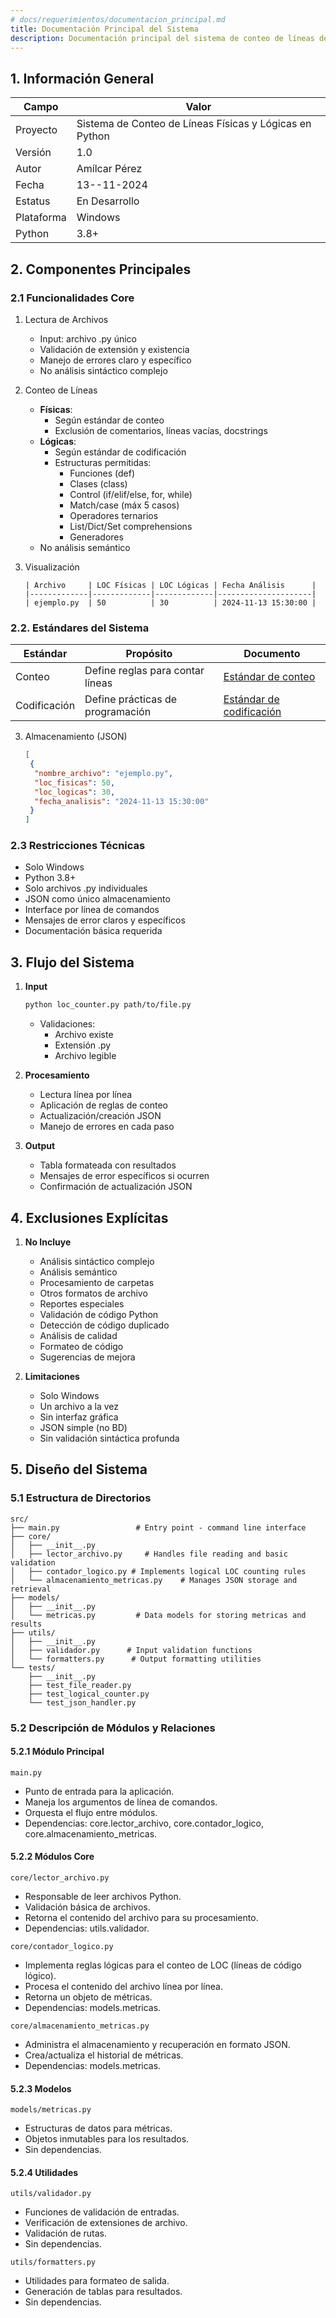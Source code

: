 ```yaml
---
# docs/requerimientos/documentacion_principal.md
title: Documentación Principal del Sistema
description: Documentación principal del sistema de conteo de líneas de código incluyendo requerimientos, estándares y exclusiones
---
```


## 1. Información General

| Campo | Valor |
|-------|-------|
| Proyecto | Sistema de Conteo de Líneas Físicas y Lógicas en Python |
| Versión | 1.0 |
| Autor | Amílcar Pérez |
| Fecha | 13--11-2024 |
| Estatus | En Desarrollo |
| Plataforma | Windows |
| Python | 3.8+ |

## 2. Componentes Principales

### 2.1 Funcionalidades Core
1. Lectura de Archivos
   - Input: archivo .py único
   - Validación de extensión y existencia
   - Manejo de errores claro y específico
   - No análisis sintáctico complejo

2. Conteo de Líneas
   - **Físicas**: 
     * Según estándar de conteo
     * Exclusión de comentarios, líneas vacías, docstrings
   - **Lógicas**: 
     * Según estándar de codificación
     * Estructuras permitidas:
       - Funciones (def)
       - Clases (class)
       - Control (if/elif/else, for, while)
       - Match/case (máx 5 casos)
       - Operadores ternarios
       - List/Dict/Set comprehensions
       - Generadores
   - No análisis semántico

4. Visualización
   ```
   | Archivo     | LOC Físicas | LOC Lógicas | Fecha Análisis      |
   |-------------|-------------|-------------|---------------------|
   | ejemplo.py  | 50          | 30          | 2024-11-13 15:30:00 |
   ```

### 2.2. Estándares del Sistema

| Estándar | Propósito | Documento |
|----------|-----------|-----------|
| Conteo | Define reglas para contar líneas | [Estándar de conteo](../../../../docs/standards/counting_standard.md) |
| Codificación | Define prácticas de programación | [Estándar de codificación](../../../../docs/standards/coding_standard/1_naming_conventions.md) |

3. Almacenamiento (JSON)
   ```json
   [
    {
     "nombre_archivo": "ejemplo.py",
     "loc_fisicas": 50,
     "loc_logicas": 30,
     "fecha_analisis": "2024-11-13 15:30:00"
    }
   ]
   ```

### 2.3 Restricciones Técnicas
- Solo Windows
- Python 3.8+
- Solo archivos .py individuales
- JSON como único almacenamiento
- Interface por línea de comandos
- Mensajes de error claros y específicos
- Documentación básica requerida

## 3. Flujo del Sistema

1. **Input**
   ```bash
   python loc_counter.py path/to/file.py
   ```
   - Validaciones:
     * Archivo existe
     * Extensión .py
     * Archivo legible

2. **Procesamiento**
   - Lectura línea por línea
   - Aplicación de reglas de conteo
   - Actualización/creación JSON
   - Manejo de errores en cada paso

3. **Output**
   - Tabla formateada con resultados
   - Mensajes de error específicos si ocurren
   - Confirmación de actualización JSON

## 4. Exclusiones Explícitas

1. **No Incluye**
   - Análisis sintáctico complejo
   - Análisis semántico
   - Procesamiento de carpetas
   - Otros formatos de archivo
   - Reportes especiales
   - Validación de código Python
   - Detección de código duplicado
   - Análisis de calidad
   - Formateo de código
   - Sugerencias de mejora

2. **Limitaciones**
   - Solo Windows
   - Un archivo a la vez
   - Sin interfaz gráfica
   - JSON simple (no BD)
   - Sin validación sintáctica profunda

## 5. Diseño del Sistema

### 5.1 Estructura de Directorios
```
src/
├── main.py                 # Entry point - command line interface
├── core/
│   ├── __init__.py
│   ├── lector_archivo.py     # Handles file reading and basic validation
│   ├── contador_logico.py # Implements logical LOC counting rules
│   └── almacenamiento_metricas.py    # Manages JSON storage and retrieval
├── models/
│   ├── __init__.py
│   └── metricas.py         # Data models for storing metricas and results
├── utils/
│   ├── __init__.py
│   ├── validador.py      # Input validation functions
│   └── formatters.py      # Output formatting utilities
└── tests/
    ├── __init__.py
    ├── test_file_reader.py
    ├── test_logical_counter.py
    └── test_json_handler.py
```

### 5.2 Descripción de Módulos y Relaciones

#### 5.2.1 Módulo Principal  
`main.py`  
- Punto de entrada para la aplicación.  
- Maneja los argumentos de línea de comandos.  
- Orquesta el flujo entre módulos.  
- Dependencias: core.lector_archivo, core.contador_logico, core.almacenamiento_metricas.  

#### 5.2.2 Módulos Core  
`core/lector_archivo.py`  
- Responsable de leer archivos Python.  
- Validación básica de archivos.  
- Retorna el contenido del archivo para su procesamiento.  
- Dependencias: utils.validador.  

`core/contador_logico.py`  
- Implementa reglas lógicas para el conteo de LOC (líneas de código lógico).  
- Procesa el contenido del archivo línea por línea.  
- Retorna un objeto de métricas.  
- Dependencias: models.metricas.  

`core/almacenamiento_metricas.py`  
- Administra el almacenamiento y recuperación en formato JSON.  
- Crea/actualiza el historial de métricas.  
- Dependencias: models.metricas.  

#### 5.2.3 Modelos  
`models/metricas.py`  
- Estructuras de datos para métricas.  
- Objetos inmutables para los resultados.  
- Sin dependencias.  

#### 5.2.4 Utilidades  
`utils/validador.py`  
- Funciones de validación de entradas.  
- Verificación de extensiones de archivo.  
- Validación de rutas.  
- Sin dependencias.  

`utils/formatters.py`  
- Utilidades para formateo de salida.  
- Generación de tablas para resultados.  
- Sin dependencias.  